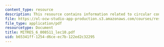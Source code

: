 ```yaml
---
content_type: resource
description: This resource contains information related to circular convolution.
file: https://ol-ocw-studio-app-production.s3.amazonaws.com/courses/res-6-008-digital-signal-processing-spring-2011/b65341ff1254d6ceec7b122ed2c32295_MITRES_6_008S11_lec10.pdf
file_type: application/pdf
resourcetype: Document
title: MITRES_6_008S11_lec10.pdf
uid: b65341ff-1254-d6ce-ec7b-122ed2c32295
---
```


